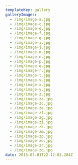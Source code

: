 ```yaml
---
templateKey: gallery
galleryImages:
  - /img/image-a.jpg
  - /img/image-c.jpg
  - /img/image-e.jpg
  - /img/image-f.jpg
  - /img/image-g.jpg
  - /img/image-i.jpg
  - /img/image-j.jpg
  - /img/image-m.jpg
  - /img/image-n.jpg
  - /img/image-p.jpg
  - /img/image-q.jpg
  - /img/image-r.jpg
  - /img/image-t.jpg
  - /img/image-v.jpg
  - /img/image-x.jpg
  - /img/image-y.jpg
  - /img/image-z.jpg
  - /img/image-za.jpg
  - /img/image-zc.jpg
  - /img/image-ze.jpg
  - /img/image-zf.jpg
  - /img/image-zg.jpg
  - /img/image-zi.jpg
  - /img/image-zk.jpg
  - /img/image-zm.jpg
  - /img/image-zp.jpg
  - /img/image-zo.jpg
  - /img/image-zr.jpg
  - /img/image-zq.jpg
date: 2015-05-01T22:12:03.284Z
---
```

